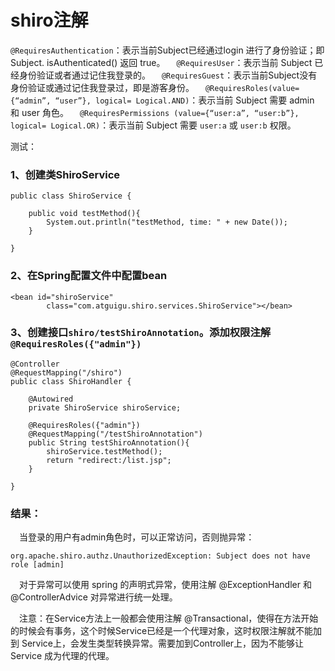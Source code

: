 # shiro注解

`@RequiresAuthentication`：表示当前Subject已经通过login 进行了身份验证；即 Subject. isAuthenticated() 返回 true。
 `@RequiresUser`：表示当前 Subject 已经身份验证或者通过记住我登录的。
 `@RequiresGuest`：表示当前Subject没有身份验证或通过记住我登录过，即是游客身份。
 `@RequiresRoles(value={“admin”, “user”}, logical= Logical.AND)`：表示当前 Subject 需要 admin 和 user 角色。
 `@RequiresPermissions (value={“user:a”, “user:b”}, logical= Logical.OR)`：表示当前 Subject 需要 `user:a` 或 `user:b` 权限。

测试：

### 1、创建类ShiroService

```
public class ShiroService {
	
	public void testMethod(){
		System.out.println("testMethod, time: " + new Date());
	}
	
}

```

### 2、在Spring配置文件中配置bean

```
<bean id="shiroService"
    	class="com.atguigu.shiro.services.ShiroService"></bean>

```

### 3、创建接口`shiro/testShiroAnnotation`。添加权限注解 `@RequiresRoles({"admin"})`

```
@Controller
@RequestMapping("/shiro")
public class ShiroHandler {
	
	@Autowired
	private ShiroService shiroService;
	
	@RequiresRoles({"admin"})
	@RequestMapping("/testShiroAnnotation")
	public String testShiroAnnotation(){
		shiroService.testMethod();
		return "redirect:/list.jsp";
	}

}

```

### 结果：

 当登录的用户有admin角色时，可以正常访问，否则抛异常：

```
org.apache.shiro.authz.UnauthorizedException: Subject does not have role [admin]

```

 对于异常可以使用 spring 的声明式异常，使用注解 @ExceptionHandler 和 @ControllerAdvice 对异常进行统一处理。

 注意：在Service方法上一般都会使用注解 @Transactional，使得在方法开始的时候会有事务，这个时候Service已经是一个代理对象，这时权限注解就不能加到 Service上，会发生类型转换异常。需要加到Controller上，因为不能够让 Service 成为代理的代理。
